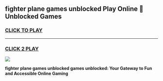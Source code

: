 
## fighter plane games unblocked Play Online 👋 Unblocked Games
<h3>
<a href="https://premium.freeplayer.one?title=fighter_plane_games_unblocked&ref=19F">CLICK TO PLAY</a></h3>
<hr>

<h3>
<a href="https://premium.freeplayer.one?title=fighter_plane_games_unblocked&ref=19F">CLICK 2 PLAY</a>
  
</h3>

<a href="https://premium.freeplayer.one?title=fighter_plane_games_unblocked&ref=19F"><img src="https://clearcache.store/games.png"></a>


**fighter plane games unblocked games unblocked: Your Gateway to Fun and Accessible Online Gaming**
